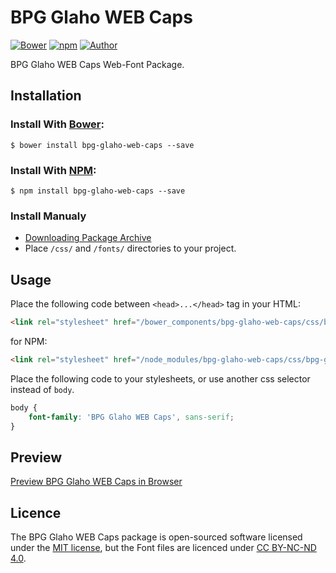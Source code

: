 # BPG Glaho WEB Caps

[![Bower](https://img.shields.io/bower/v/bpg-glaho-web-caps.svg)](http://bower.io/search/?q=bpg-glaho-web-caps)
[![npm](https://img.shields.io/npm/v/bpg-glaho-web-caps.svg)](https://www.npmjs.com/package/bpg-glaho-web-caps)
[![Author](https://img.shields.io/badge/Font_Author-Besarion_Gugushvili-blue.svg)](https://github.com/web-fonts/bpg-glaho-web-caps)

BPG Glaho WEB Caps Web-Font Package.

## Installation

### Install With [Bower](http://bower.io):

```
$ bower install bpg-glaho-web-caps --save
```

### Install With [NPM](https://www.npmjs.com):

```
$ npm install bpg-glaho-web-caps --save
```

### Install Manualy

* [Downloading Package Archive](https://github.com/web-fonts/bpg-glaho-web-caps/archive/master.zip)
* Place `/css/` and `/fonts/` directories to your project.

## Usage

Place the following code between `<head>...</head>` tag in your HTML:

```html
<link rel="stylesheet" href="/bower_components/bpg-glaho-web-caps/css/bpg-glaho-web-caps.css">
```

for NPM:

```html
<link rel="stylesheet" href="/node_modules/bpg-glaho-web-caps/css/bpg-glaho-web-caps.css">
```

Place the following code to your stylesheets, or use another css selector instead of `body`.

```css
body {
    font-family: 'BPG Glaho WEB Caps', sans-serif;
}
```

## Preview

[Preview BPG Glaho WEB Caps in Browser](http://web-fonts.ge/bpg-glaho-web-caps)

## Licence

The BPG Glaho WEB Caps package is open-sourced software licensed under the [MIT license](http://opensource.org/licenses/MIT), but the Font files are licenced under [CC BY-NC-ND 4.0](http://creativecommons.org/licenses/by-nc-nd/4.0/).